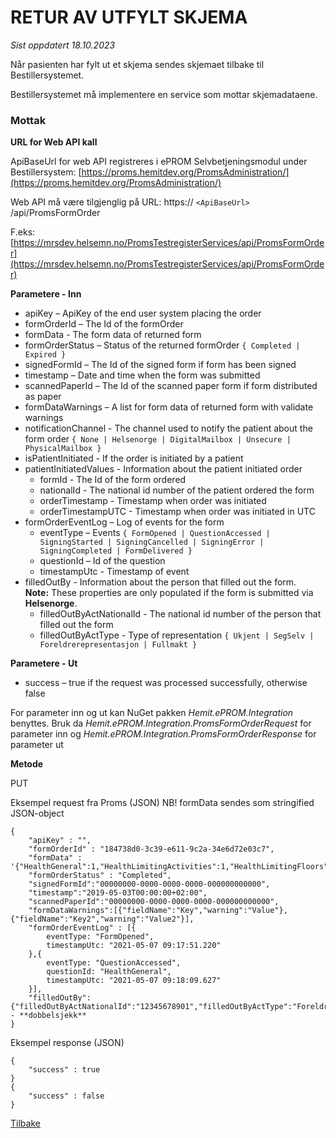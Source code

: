 # RETUR AV UTFYLT SKJEMA

*Sist oppdatert 18.10.2023*

Når pasienten har fylt ut et skjema sendes skjemaet tilbake til Bestillersystemet.

Bestillersystemet må implementere en service som mottar skjemadataene.

### Mottak

**URL for Web API kall**

ApiBaseUrl for web API registreres i ePROM Selvbetjeningsmodul under Bestillersystem: [https://proms.hemitdev.org/PromsAdministration/](https://proms.hemitdev.org/PromsAdministration/)

Web API må være tilgjenglig på URL: https:// `<ApiBaseUrl>` /api/PromsFormOrder

F.eks: [https://mrsdev.helsemn.no/PromsTestregisterServices/api/PromsFormOrder](https://mrsdev.helsemn.no/PromsTestregisterServices/api/PromsFormOrder)

**Parametere - Inn**

* apiKey – ApiKey of the end user system placing the order
* formOrderId – The Id of the formOrder
* formData - The form data of returned form
* formOrderStatus – Status of the returned formOrder `{ Completed | Expired }` 
* signedFormId – The Id of the signed form if form has been signed
* timestamp – Date and time when the form was submitted
* scannedPaperId – The Id of the scanned paper form if form distributed as paper
* formDataWarnings – A list for form data of returned form with validate warnings
* notificationChannel - The channel used to notify the patient about the form order `{ None | Helsenorge | DigitalMailbox | Unsecure | PhysicalMailbox }` 
* isPatientInitiated -  If the order is initiated by a patient
* patientInitiatedValues - Information about the patient initiated order
  + formId - The Id of the form ordered
  + nationalId - The national id number of the patient ordered the form
  + orderTimestamp - Timestamp when order was initiated
  + orderTimestampUTC - Timestamp when order was initiated in UTC
* formOrderEventLog – Log of events for the form
  + eventType – Events `{ FormOpened | QuestionAccessed | SigningStarted | SigningCancelled | SigningError | SigningCompleted | FormDelivered }`
  + questionId – Id of the question
  + timestampUtc - Timestamp of event
* filledOutBy - Information about the person that filled out the form.  
**Note:** These properties are only populated if the form is submitted via **Helsenorge**.
  + filledOutByActNationalId - The national id number of the person that filled out the form
  + filledOutByActType - Type of representation `{ Ukjent | SegSelv | Foreldrerepresentasjon | Fullmakt }`

**Parametere - Ut**

* success – true if the request was processed successfully, otherwise false

For parameter inn og ut kan NuGet pakken *Hemit.ePROM.Integration* benyttes. Bruk da *Hemit.ePROM.Integration.PromsFormOrderRequest* for parameter inn og *Hemit.ePROM.Integration.PromsFormOrderResponse* for parameter ut

**Metode**

PUT

Eksempel request fra Proms (JSON)
NB! formData sendes som stringified JSON-object

``` 
{
    "apiKey" : "",
    "formOrderId" : "184738d0-3c39-e611-9c2a-34e6d72e03c7",
    "formData" : '{"HealthGeneral":1,"HealthLimitingActivities":1,"HealthLimitingFloors":1,"PhysicalHealthLessDone":1,"PhysicalHealthLimitingActivity":1,"EmotionalIssuesLessDone":1,"EmotionalIssuesLimitingActivity":1,"LastFourWeeksPain":2,"LastFourWeeksRelaxed":2,"LastFourWeeksSurplusOfEnergy":2,"LastFourWeeksDepressed":2,"LastFourWeeksSocial":1}',
    "formOrderStatus" : "Completed",
    "signedFormId":"00000000-0000-0000-0000-000000000000",
    "timestamp":"2019-05-03T00:00:00+02:00",
    "scannedPaperId":"00000000-0000-0000-0000-000000000000",
    "formDataWarnings":[{"fieldName":"Key","warning":"Value"},{"fieldName":"Key2","warning":"Value2"}],
    "formOrderEventLog" : [{
        eventType: "FormOpened",
        timestampUtc: "2021-05-07 09:17:51.220"
    },{
        eventType: "QuestionAccessed",
        questionId: "HealthGeneral",
        timestampUtc: "2021-05-07 09:18:09.627"
    }],
    "filledOutBy":{"filledOutByActNationalId":"12345678901","filledOutByActType":"Foreldrerepresentasjon"} - **dobbelsjekk**
}
```
Eksempel response (JSON)
```
{
    "success" : true
}
{
    "success" : false
}
```

[Tilbake](./)

